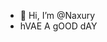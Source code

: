 - 👋 Hi, I’m @Naxury
- hVAE A gOOD dAY

<!---
Naxury/Naxury is a ✨ special ✨ repository because its `README.md` (this file) appears on your GitHub profile.
You can click the Preview link to take a look at your changes.
--->
